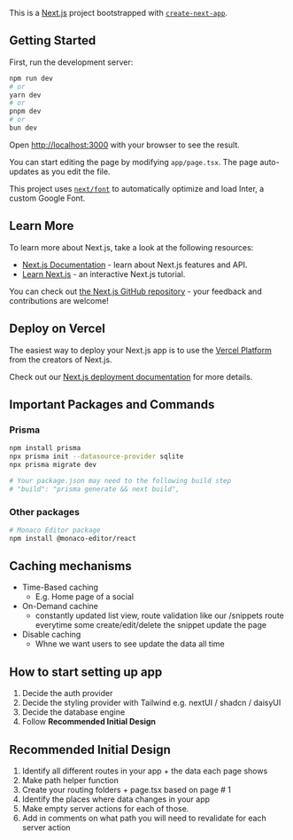 This is a [Next.js](https://nextjs.org/) project bootstrapped with [`create-next-app`](https://github.com/vercel/next.js/tree/canary/packages/create-next-app).

## Getting Started

First, run the development server:

```bash
npm run dev
# or
yarn dev
# or
pnpm dev
# or
bun dev
```

Open [http://localhost:3000](http://localhost:3000) with your browser to see the result.

You can start editing the page by modifying `app/page.tsx`. The page auto-updates as you edit the file.

This project uses [`next/font`](https://nextjs.org/docs/basic-features/font-optimization) to automatically optimize and load Inter, a custom Google Font.

## Learn More

To learn more about Next.js, take a look at the following resources:

- [Next.js Documentation](https://nextjs.org/docs) - learn about Next.js features and API.
- [Learn Next.js](https://nextjs.org/learn) - an interactive Next.js tutorial.

You can check out [the Next.js GitHub repository](https://github.com/vercel/next.js/) - your feedback and contributions are welcome!

## Deploy on Vercel

The easiest way to deploy your Next.js app is to use the [Vercel Platform](https://vercel.com/new?utm_medium=default-template&filter=next.js&utm_source=create-next-app&utm_campaign=create-next-app-readme) from the creators of Next.js.

Check out our [Next.js deployment documentation](https://nextjs.org/docs/deployment) for more details.

## Important Packages and Commands

### Prisma

```bash
npm install prisma
npx prisma init --datasource-provider sqlite
npx prisma migrate dev

# Your package.json may need to the following build step
# "build": "prisma generate && next build",

```

### Other packages

```bash
# Monaco Editor package
npm install @monaco-editor/react


```

## Caching mechanisms

- Time-Based caching
  - E.g. Home page of a social
- On-Demand cachine
  - constantly updated list view, route validation like our /snippets route everytime some create/edit/delete the snippet update the page
- Disable caching
  - Whne we want users to see update the data all time

## How to start setting up app

1. Decide the auth provider
2. Decide the styling provider with Tailwind e.g. nextUI / shadcn / daisyUI
3. Decide the database engine
4. Follow **Recommended Initial Design**

## Recommended Initial Design

1. Identify all different routes in your app + the data each page shows
2. Make path helper function
3. Create your routing folders + page.tsx based on page # 1
4. Identify the places where data changes in your app
5. Make empty server actions for each of those.
6. Add in comments on what path you will need to revalidate for each server action
